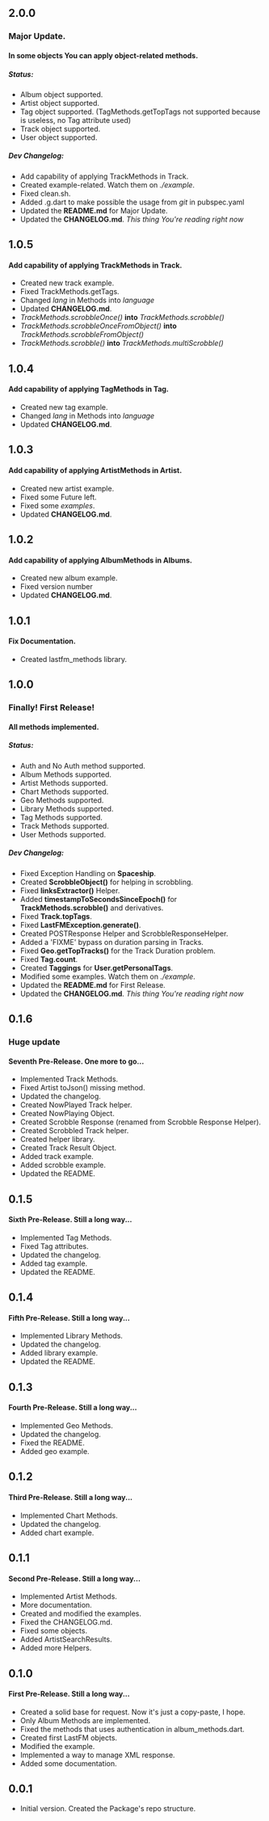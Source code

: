 ## 2.0.0
### Major Update.
#### In some objects You can apply object-related methods.
##### Status:

- Album object supported.
- Artist object supported.
- Tag object supported. (TagMethods.getTopTags not supported because is useless, no Tag attribute used)
- Track object supported.
- User object supported.

##### Dev Changelog:

- Add capability of applying TrackMethods in Track.
- Created example-related. Watch them on *./example*.
- Fixed clean.sh.
- Added .g.dart to make possible the usage from *git* in pubspec.yaml 
- Updated the **README.md** for Major Update.
- Updated the **CHANGELOG.md**. *This thing You're reading right now*

## 1.0.5
#### Add capability of applying TrackMethods in Track.

- Created new track example.
- Fixed TrackMethods.getTags.
- Changed *lang* in Methods into *language*
- Updated **CHANGELOG.md**.
- *TrackMethods.scrobbleOnce()* **into** *TrackMethods.scrobble()*
- *TrackMethods.scrobbleOnceFromObject()* **into** *TrackMethods.scrobbleFromObject()*
- *TrackMethods.scrobble()* **into** *TrackMethods.multiScrobble()*

## 1.0.4
#### Add capability of applying TagMethods in Tag.

- Created new tag example.
- Changed *lang* in Methods into *language*
- Updated **CHANGELOG.md**.

## 1.0.3
#### Add capability of applying ArtistMethods in Artist.

- Created new artist example.
- Fixed some Future<dynamic> left.
- Fixed some *examples*.
- Updated **CHANGELOG.md**.

## 1.0.2
#### Add capability of applying AlbumMethods in Albums.

- Created new album example.
- Fixed version number
- Updated **CHANGELOG.md**.

## 1.0.1
#### Fix Documentation.

- Created lastfm_methods library.

## 1.0.0
### Finally! First Release!
#### All methods implemented.
##### Status:

- Auth and No Auth method supported.
- Album Methods supported.
- Artist Methods supported.
- Chart Methods supported.
- Geo Methods supported.
- Library Methods supported.
- Tag Methods supported.
- Track Methods supported.
- User Methods supported.

##### Dev Changelog:

- Fixed Exception Handling on **Spaceship**.
- Created **ScrobbleObject()** for helping in scrobbling.
- Fixed **linksExtractor()** Helper.
- Added **timestampToSecondsSinceEpoch()** for **TrackMethods.scrobble()** and derivatives.
- Fixed **Track.topTags**.
- Fixed **LastFMException.generate()**.
- Created POSTResponse Helper and ScrobbleResponseHelper.
- Added a 'FIXME' bypass on duration parsing in Tracks.
- Fixed **Geo.getTopTracks()** for the Track Duration problem.
- Fixed **Tag.count**.
- Created **Taggings** for **User.getPersonalTags**.
- Modified some examples. Watch them on *./example*.
- Updated the **README.md** for First Release.
- Updated the **CHANGELOG.md**. *This thing You're reading right now*

## 0.1.6
### Huge update
#### Seventh Pre-Release. One more to go...

- Implemented Track Methods.
- Fixed Artist toJson() missing method.
- Updated the changelog.
- Created NowPlayed Track helper.
- Created NowPlaying Object.
- Created Scrobble Response (renamed from Scrobble Response Helper).
- Created Scrobbled Track helper.
- Created helper library.
- Created Track Result Object.
- Added track example.
- Added scrobble example.
- Updated the README.

## 0.1.5
#### Sixth Pre-Release. Still a long way...

- Implemented Tag Methods.
- Fixed Tag attributes.
- Updated the changelog.
- Added tag example.
- Updated the README.

## 0.1.4
#### Fifth Pre-Release. Still a long way...

- Implemented Library Methods.
- Updated the changelog.
- Added library example.
- Updated the README.

## 0.1.3
#### Fourth Pre-Release. Still a long way...

- Implemented Geo Methods.
- Updated the changelog.
- Fixed the README.
- Added geo example.

## 0.1.2
#### Third Pre-Release. Still a long way...

- Implemented Chart Methods.
- Updated the changelog.
- Added chart example.

## 0.1.1
#### Second Pre-Release. Still a long way...

- Implemented Artist Methods.
- More documentation.
- Created and modified the examples.
- Fixed the CHANGELOG.md.
- Fixed some objects.
- Added ArtistSearchResults.
- Added more Helpers.

## 0.1.0
#### First Pre-Release. Still a long way...

- Created a solid base for request. Now it's just a copy-paste, I hope.
- Only Album Methods are implemented.
- Fixed the methods that uses authentication in album_methods.dart.
- Created first LastFM objects.
- Modified the example.
- Implemented a way to manage XML response.
- Added some documentation.

## 0.0.1

- Initial version. Created the Package's repo structure.
